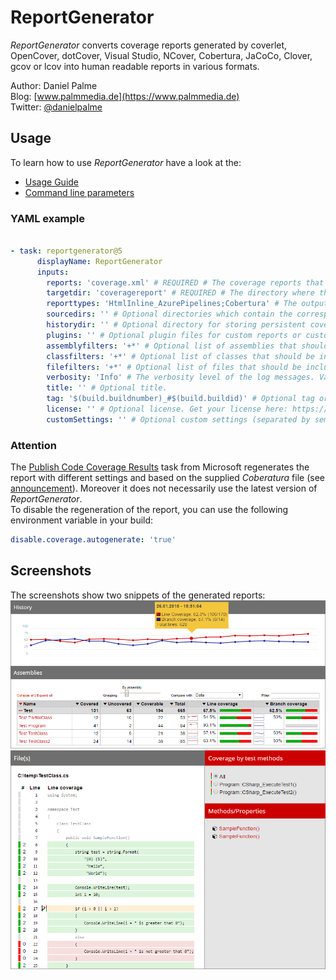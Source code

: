 # ReportGenerator
*ReportGenerator* converts coverage reports generated by coverlet, OpenCover, dotCover, Visual Studio, NCover, Cobertura, JaCoCo, Clover, gcov or lcov into human readable reports in various formats.

Author: Daniel Palme  
Blog: [www.palmmedia.de](https://www.palmmedia.de)  
Twitter: [@danielpalme](https://twitter.com/danielpalme)  

## Usage
To learn how to use *ReportGenerator* have a look at the:
* [Usage Guide](https://danielpalme.github.io/ReportGenerator/usage.html)
* [Command line parameters](https://github.com/danielpalme/ReportGenerator/#usage--command-line-parameters)

### YAML example
```yaml

- task: reportgenerator@5
      displayName: ReportGenerator
      inputs:
        reports: 'coverage.xml' # REQUIRED # The coverage reports that should be parsed (separated by semicolon). Globbing is supported.
        targetdir: 'coveragereport' # REQUIRED # The directory where the generated report should be saved.
        reporttypes: 'HtmlInline_AzurePipelines;Cobertura' # The output formats and scope (separated by semicolon) Values: Badges, Clover, Cobertura, CsvSummary, Html, Html_Dark, Html_Light, HtmlChart, HtmlInline, HtmlInline_AzurePipelines, HtmlInline_AzurePipelines_Dark, HtmlInline_AzurePipelines_Light, HtmlSummary, JsonSummary, Latex, LatexSummary, lcov, MarkdownSummary, MHtml, PngChart, SonarQube, TeamCitySummary, TextSummary, Xml, XmlSummary
        sourcedirs: '' # Optional directories which contain the corresponding source code (separated by semicolon). The source directories are used if coverage report contains classes without path information.
        historydir: '' # Optional directory for storing persistent coverage information. Can be used in future reports to show coverage evolution.
        plugins: '' # Optional plugin files for custom reports or custom history storage (separated by semicolon).
        assemblyfilters: '+*' # Optional list of assemblies that should be included or excluded in the report. Exclusion filters take precedence over inclusion filters. Wildcards are allowed.
        classfilters: '+*' # Optional list of classes that should be included or excluded in the report. Exclusion filters take precedence over inclusion filters. Wildcards are allowed.
        filefilters: '+*' # Optional list of files that should be included or excluded in the report. Exclusion filters take precedence over inclusion filters. Wildcards are allowed.
        verbosity: 'Info' # The verbosity level of the log messages. Values: Verbose, Info, Warning, Error, Off
        title: '' # Optional title.
        tag: '$(build.buildnumber)_#$(build.buildid)' # Optional tag or build version.
        license: '' # Optional license. Get your license here: https://danielpalme.github.io/ReportGenerator/pro
        customSettings: '' # Optional custom settings (separated by semicolon). See: https://github.com/danielpalme/ReportGenerator/wiki/Settings.
```

### Attention
The [Publish Code Coverage Results](https://github.com/microsoft/azure-pipelines-tasks/tree/master/Tasks/PublishCodeCoverageResultsV1) task from Microsoft regenerates the report with different settings and based on the supplied _Coberatura_ file (see [announcement](https://docs.microsoft.com/en-us/azure/devops/release-notes/2019/sprint-150-update#cobertura-code-coverage-report-updates)). Moreover it does not necessarily use the latest version of _ReportGenerator_.  
To disable the regeneration of the report, you can use the following environment variable in your build:
```yaml
disable.coverage.autogenerate: 'true'
```

## Screenshots
The screenshots show two snippets of the generated reports:
![Screenshot 1](img/screenshot1.png)
![Screenshot 2](img/screenshot2.png)
